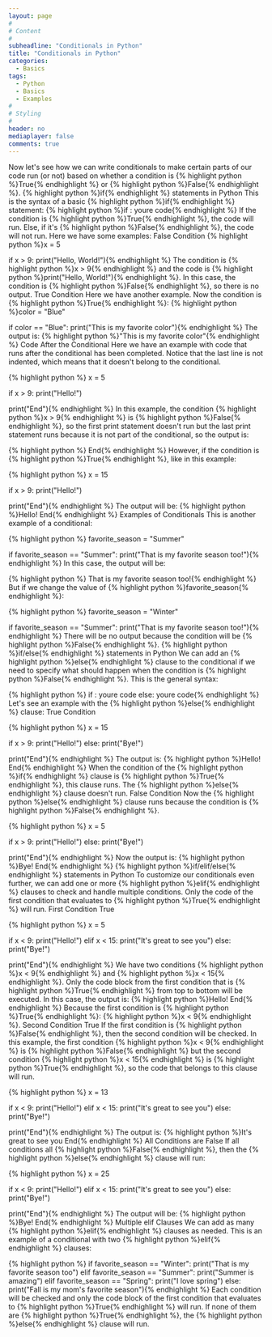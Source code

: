 ```yaml
---
layout: page
#
# Content
#
subheadline: "Conditionals in Python"
title: "Conditionals in Python"
categories:
  - Basics
tags:
  - Python
  - Basics
  - Examples
#
# Styling
#
header: no
mediaplayer: false
comments: true
---
```


Now let's see how we can write conditionals to make certain parts of our code run (or not) based on whether a condition is {% highlight python %}True{% endhighlight %} or {% highlight python %}False{% endhighlight %}.
{% highlight python %}if{% endhighlight %} statements in Python
This is the syntax of a basic {% highlight python %}if{% endhighlight %} statement:
{% highlight python %}if <condition>:
    youre code{% endhighlight %}
If the condition is {% highlight python %}True{% endhighlight %}, the code will run. Else, if it's {% highlight python %}False{% endhighlight %}, the code will not run.
Here we have some examples:
False Condition
{% highlight python %}x = 5

if x > 9:
    print("Hello, World!"){% endhighlight %}
The condition is {% highlight python %}x > 9{% endhighlight %} and the code is {% highlight python %}print("Hello, World!"){% endhighlight %}. 
In this case, the condition is {% highlight python %}False{% endhighlight %}, so there is no output.
True Condition
Here we have another example. Now the condition is {% highlight python %}True{% endhighlight %}:
{% highlight python %}color = "Blue"

if color == "Blue":
    print("This is my favorite color"){% endhighlight %}
The output is:
{% highlight python %}"This is my favorite color"{% endhighlight %}
Code After the Conditional
Here we have an example with code that runs after the conditional has been completed. Notice that the last line is not indented, which means that it doesn't belong to the conditional.

{% highlight python %}
x = 5

if x > 9:
    print("Hello!")

print("End"){% endhighlight %}
In this example, the condition {% highlight python %}x > 9{% endhighlight %} is {% highlight python %}False{% endhighlight %}, so the first print statement doesn't run but the last print statement runs because it is not part of the conditional, so the output is:

{% highlight python %}
End{% endhighlight %}
However, if the condition is {% highlight python %}True{% endhighlight %}, like in this example:

{% highlight python %}
x = 15

if x > 9:
    print("Hello!")

print("End"){% endhighlight %}
The output will be:
{% highlight python %}Hello!
End{% endhighlight %}
Examples of Conditionals
This is another example of a conditional:

{% highlight python %}
favorite_season = "Summer"

if favorite_season == "Summer":
    print("That is my favorite season too!"){% endhighlight %}
In this case, the output will be:

{% highlight python %}
That is my favorite season too!{% endhighlight %}
But if we change the value of {% highlight python %}favorite_season{% endhighlight %}:

{% highlight python %}
favorite_season = "Winter"

if favorite_season == "Summer":
    print("That is my favorite season too!"){% endhighlight %}
There will be no output because the condition will be {% highlight python %}False{% endhighlight %}.
{% highlight python %}if/else{% endhighlight %} statements in Python
We can add an {% highlight python %}else{% endhighlight %} clause to the conditional if we need to specify what should happen when the condition is {% highlight python %}False{% endhighlight %}.
This is the general syntax:

{% highlight python %}
if <condition>:
    youre code
else:
    youre code{% endhighlight %}
Let's see an example with the {% highlight python %}else{% endhighlight %} clause:
True Condition

{% highlight python %}
x = 15

if x > 9:
    print("Hello!")
else:
    print("Bye!")

print("End"){% endhighlight %}
The output is:
{% highlight python %}Hello!
End{% endhighlight %}
When the condition of the {% highlight python %}if{% endhighlight %} clause is {% highlight python %}True{% endhighlight %}, this clause runs. The {% highlight python %}else{% endhighlight %} clause doesn't run.
False Condition
Now the {% highlight python %}else{% endhighlight %} clause runs because the condition is {% highlight python %}False{% endhighlight %}.

{% highlight python %}
x = 5

if x > 9:
    print("Hello!")
else:
    print("Bye!")

print("End"){% endhighlight %}
Now the output is:
{% highlight python %}Bye!
End{% endhighlight %}
{% highlight python %}if/elif/else{% endhighlight %} statements in Python
To customize our conditionals even further, we can add one or more {% highlight python %}elif{% endhighlight %} clauses to check and handle multiple conditions. Only the code of the first condition that evaluates to {% highlight python %}True{% endhighlight %} will run. 
First Condition True

{% highlight python %}
x = 5

if x < 9:
    print("Hello!")
elif x < 15:
    print("It's great to see you")
else:
    print("Bye!")

print("End"){% endhighlight %}
We have two conditions {% highlight python %}x < 9{% endhighlight %} and {% highlight python %}x < 15{% endhighlight %}. Only the code block from the first condition that is {% highlight python %}True{% endhighlight %} from top to bottom will be executed.
In this case, the output is:
{% highlight python %}Hello!
End{% endhighlight %}
Because the first condition is {% highlight python %}True{% endhighlight %}: {% highlight python %}x < 9{% endhighlight %}.
Second Condition True
If the first condition is {% highlight python %}False{% endhighlight %}, then the second condition will be checked. 
In this example, the first condition {% highlight python %}x < 9{% endhighlight %} is {% highlight python %}False{% endhighlight %} but the second condition {% highlight python %}x < 15{% endhighlight %} is {% highlight python %}True{% endhighlight %}, so the code that belongs to this clause will run.

{% highlight python %}
x = 13

if x < 9:
    print("Hello!")
elif x < 15:
    print("It's great to see you")
else:
    print("Bye!")

print("End"){% endhighlight %}
The output is:
{% highlight python %}It's great to see you
End{% endhighlight %}
All Conditions are False
If all conditions all {% highlight python %}False{% endhighlight %}, then the {% highlight python %}else{% endhighlight %} clause will run:

{% highlight python %}
x = 25

if x < 9:
    print("Hello!")
elif x < 15:
    print("It's great to see you")
else:
    print("Bye!")

print("End"){% endhighlight %}
The output will be:
{% highlight python %}Bye!
End{% endhighlight %}
Multiple elif Clauses
We can add as many {% highlight python %}elif{% endhighlight %} clauses as needed. This is an example of a conditional with two {% highlight python %}elif{% endhighlight %} clauses:

{% highlight python %}
if favorite_season == "Winter":
    print("That is my favorite season too")
elif favorite_season == "Summer":
    print("Summer is amazing")
elif favorite_season == "Spring":
    print("I love spring")
else:
    print("Fall is my mom's favorite season"){% endhighlight %}
Each condition will be checked and only the code block of the first condition that evaluates to {% highlight python %}True{% endhighlight %} will run. If none of them are {% highlight python %}True{% endhighlight %}, the {% highlight python %}else{% endhighlight %} clause will run.
